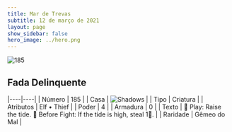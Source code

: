```yaml
---
title: Mar de Trevas
subtitle: 12 de março de 2021
layout: page
show_sidebar: false
hero_image: ../hero.png
---
```


![185](https://cdn.keyforgegame.com/media/card_front/pt/496_185_7HHX5JVMXG67_pt.png)

## Fada Delinquente

|----|----|
| Número | 185 |
| Casa | ![Shadows](https://archonarcana.com/images/thumb/e/ee/Shadows.png/22px-Shadows.png "Sombras") |
| Tipo | Criatura |
| Atributos | Elf • Thief |
| Poder | 4 |
| Armadura | 0 |
| Texto |  Play: Raise the tide.   Before Fight: If the tide is high, steal 1. |
| Raridade | Gêmeo do Mal |
